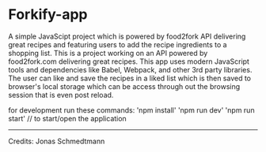 # Forkify-app
A simple JavaScipt project which is powered by food2fork API delivering great recipes and featuring users to add the recipe ingredients to a shopping list.
This is a project working on an API powered by food2fork.com delivering great recipes. This app uses modern JavaScript tools and dependencies like Babel, Webpack, and other 3rd party libraries. The user can like and save the recipes in a liked list which is then saved to browser's local storage which can be access through out the browsing session that is even post reload.


for development run these commands:
'npm install'
'npm run dev'
'npm run start'   // to start/open the application


---------------------------
Credits: Jonas Schmedtmann
